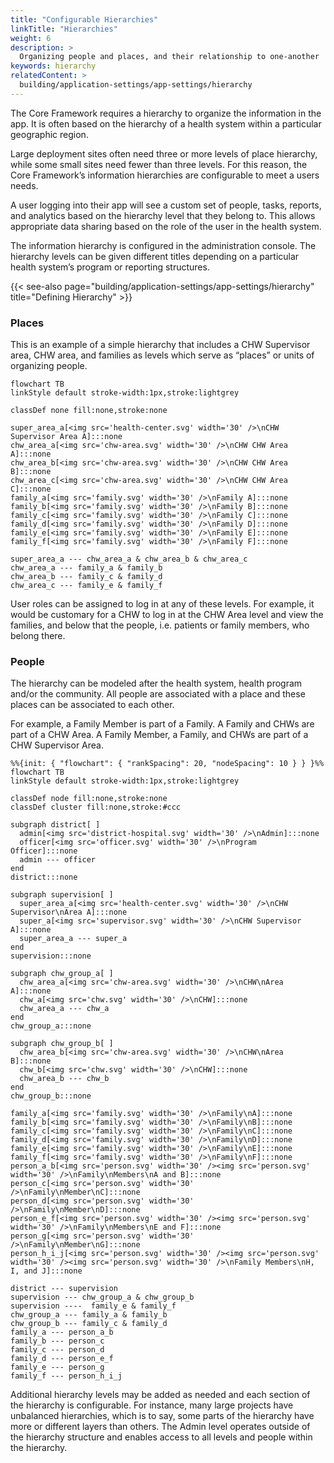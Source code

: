 ```yaml
---
title: "Configurable Hierarchies"
linkTitle: "Hierarchies"
weight: 6
description: >
  Organizing people and places, and their relationship to one-another
keywords: hierarchy
relatedContent: >
  building/application-settings/app-settings/hierarchy
---
```


The Core Framework requires a hierarchy to organize the information in the app. It is often based on the hierarchy of a health system within a particular geographic region. 

Large deployment sites often need three or more levels of place hierarchy, while some small sites need fewer than three levels. For this reason, the Core Framework’s information hierarchies are configurable to meet a users needs.

A user logging into their app will see a custom set of people, tasks, reports, and analytics based on the hierarchy level that they belong to. This allows appropriate data sharing based on the role of the user in the health system. 

The information hierarchy is configured in the administration console. The hierarchy levels can be given different titles depending on a particular health system’s program or reporting structures. 

{{< see-also page="building/application-settings/app-settings/hierarchy" title="Defining Hierarchy" >}}


### Places

This is an example of a simple hierarchy that includes a CHW Supervisor area, CHW area, and families as levels which serve as “places” or units of organizing people. 

```mermaid
flowchart TB
linkStyle default stroke-width:1px,stroke:lightgrey

classDef none fill:none,stroke:none

super_area_a[<img src='health-center.svg' width='30' />\nCHW Supervisor Area A]:::none
chw_area_a[<img src='chw-area.svg' width='30' />\nCHW CHW Area A]:::none
chw_area_b[<img src='chw-area.svg' width='30' />\nCHW CHW Area B]:::none
chw_area_c[<img src='chw-area.svg' width='30' />\nCHW CHW Area C]:::none
family_a[<img src='family.svg' width='30' />\nFamily A]:::none
family_b[<img src='family.svg' width='30' />\nFamily B]:::none
family_c[<img src='family.svg' width='30' />\nFamily C]:::none
family_d[<img src='family.svg' width='30' />\nFamily D]:::none
family_e[<img src='family.svg' width='30' />\nFamily E]:::none
family_f[<img src='family.svg' width='30' />\nFamily F]:::none

super_area_a --- chw_area_a & chw_area_b & chw_area_c
chw_area_a --- family_a & family_b
chw_area_b --- family_c & family_d
chw_area_c --- family_e & family_f
```

User roles can be assigned to log in at any of these levels. For example, it would be customary for a CHW to log in at the CHW Area level and view the families, and below that the people, i.e. patients or family members, who belong there.

### People

The hierarchy can be modeled after the health system, health program and/or the community.  All people are associated with a place and these places can be associated to each other. 

For example, a Family Member is part of a Family. A Family and CHWs are part of a CHW Area. A Family Member, a Family, and CHWs are part of a CHW Supervisor Area. 

```mermaid
%%{init: { "flowchart": { "rankSpacing": 20, "nodeSpacing": 10 } } }%%
flowchart TB
linkStyle default stroke-width:1px,stroke:lightgrey

classDef node fill:none,stroke:none
classDef cluster fill:none,stroke:#ccc

subgraph district[ ]
  admin[<img src='district-hospital.svg' width='30' />\nAdmin]:::none
  officer[<img src='officer.svg' width='30' />\nProgram Officer]:::none
  admin --- officer
end
district:::none

subgraph supervision[ ]
  super_area_a[<img src='health-center.svg' width='30' />\nCHW Supervisor\nArea A]:::none
  super_a[<img src='supervisor.svg' width='30' />\nCHW Supervisor A]:::none
  super_area_a --- super_a
end
supervision:::none

subgraph chw_group_a[ ]
  chw_area_a[<img src='chw-area.svg' width='30' />\nCHW\nArea A]:::none
  chw_a[<img src='chw.svg' width='30' />\nCHW]:::none
  chw_area_a --- chw_a
end
chw_group_a:::none

subgraph chw_group_b[ ]
  chw_area_b[<img src='chw-area.svg' width='30' />\nCHW\nArea B]:::none
  chw_b[<img src='chw.svg' width='30' />\nCHW]:::none
  chw_area_b --- chw_b
end
chw_group_b:::none

family_a[<img src='family.svg' width='30' />\nFamily\nA]:::none
family_b[<img src='family.svg' width='30' />\nFamily\nB]:::none
family_c[<img src='family.svg' width='30' />\nFamily\nC]:::none
family_d[<img src='family.svg' width='30' />\nFamily\nD]:::none
family_e[<img src='family.svg' width='30' />\nFamily\nE]:::none
family_f[<img src='family.svg' width='30' />\nFamily\nF]:::none
person_a_b[<img src='person.svg' width='30' /><img src='person.svg' width='30' />\nFamily\nMembers\nA and B]:::none
person_c[<img src='person.svg' width='30' />\nFamily\nMember\nC]:::none
person_d[<img src='person.svg' width='30' />\nFamily\nMember\nD]:::none
person_e_f[<img src='person.svg' width='30' /><img src='person.svg' width='30' />\nFamily\nMembers\nE and F]:::none
person_g[<img src='person.svg' width='30' />\nFamily\nMember\nG]:::none
person_h_i_j[<img src='person.svg' width='30' /><img src='person.svg' width='30' /><img src='person.svg' width='30' />\nFamily Members\nH, I, and J]:::none

district --- supervision
supervision --- chw_group_a & chw_group_b 
supervision ----  family_e & family_f
chw_group_a --- family_a & family_b
chw_group_b --- family_c & family_d
family_a --- person_a_b
family_b --- person_c
family_c --- person_d
family_d --- person_e_f
family_e --- person_g
family_f --- person_h_i_j
```

Additional hierarchy levels may be added as needed and each section of the hierarchy is configurable. For instance, many large projects have unbalanced hierarchies, which is to say, some parts of the hierarchy have more or different layers than others.
The Admin level operates outside of the hierarchy structure and enables access to all levels and people within the hierarchy.
